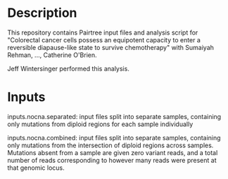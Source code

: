 Description
===========
This repository contains Pairtree input files and analysis script for
"Colorectal cancer cells possess an equipotent capacity to enter a reversible
diapause-like state to survive chemotherapy" with Sumaiyah Rehman, ...,
Catherine O'Brien.

Jeff Wintersinger performed this analysis.

Inputs
======
inputs.nocna.separated: input files split into separate samples, containing
only mutations from diploid regions for each sample individually

inputs.nocna.combined: input files split into separate samples, containing only
mutations from the intersection of diploid regions across samples. Mutations
absent from a sample are given zero variant reads, and a total number of reads
corresponding to however many reads were present at that genomic locus.
